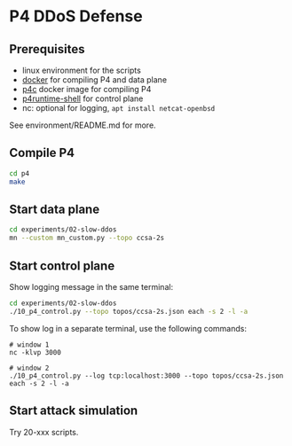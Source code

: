 # P4 DDoS Defense

## Prerequisites

- linux environment for the scripts
- [docker](https://www.docker.com/) for compiling P4 and data plane
- [p4c](https://github.com/doraeric/p4c-docker) docker image for compiling P4
- [p4runtime-shell](https://github.com/p4lang/p4runtime-shell) for control plane
- nc: optional for logging, `apt install netcat-openbsd`

See environment/README.md for more.

## Compile P4

```sh
cd p4
make
```

## Start data plane

```sh
cd experiments/02-slow-ddos
mn --custom mn_custom.py --topo ccsa-2s
```

## Start control plane

Show logging message in the same terminal:

```sh
cd experiments/02-slow-ddos
./10_p4_control.py --topo topos/ccsa-2s.json each -s 2 -l -a
```

To show log in a separate terminal, use the following commands:

```
# window 1
nc -klvp 3000

# window 2
./10_p4_control.py --log tcp:localhost:3000 --topo topos/ccsa-2s.json each -s 2 -l -a
```

## Start attack simulation

Try 20-xxx scripts.
